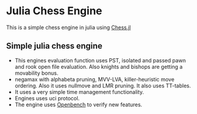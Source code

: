 # Julia Chess Engine

This is a simple chess engine in julia using [Chess.jl](https://github.com/romstad/Chess.jl)

## Simple julia chess engine

- This engines evaluation function uses PST, isolated and passed pawn and rook open file evaluation. Also knights and bishops are getting a movability bonus.
- negamax with alphabeta pruning, MVV-LVA, killer-heuristic move ordering. Also it uses nullmove and LMR pruning. It also uses TT-tables.
- It uses a very simple time management functionality.
- Engines uses uci protocol.
- The engine uses [Openbench](https://github.com/AndyGrant/OpenBench/) to verify new features.
